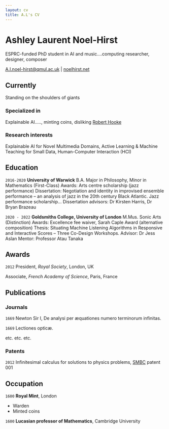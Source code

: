 ```yaml
---
layout: cv
title: A.L's CV
---
```

# Ashley Laurent Noel-Hirst 
ESPRC-funded PhD student in AI and music....computing researcher, designer, composer

<div id="webaddress">
<a href="A.l.noel-hirst@qmul.ac.uk">A.l.noel-hirst@qmul.ac.uk</a>
| <a href="noelhirst.net"> noelhirst.net </a>
</div>


## Currently

Standing on the shoulders of giants
### Specialized in

Explainable AI....., minting coins, disliking [Robert Hooke](http://en.wikipedia.org/wiki/Robert_Hooke)


### Research interests

Explainable AI for Novel Multimedia Domains, Active Learning & Machine Teaching for Small Data, Human-Computer Interaction (HCI)


## Education

`2016-2020`
__University of Warwick__
B.A. Major in Philosophy, Minor in Mathematics (First-Class)
Awards: Arts centre scholarship (jazz performance)
Dissertation: Negotiation and identity in improvised ensemble performance – an analysis of jazz in the 20th century Black Atlantic.
Jazz performance scholarship…
Dissertation advisors:  Dr Kirsten Harris, Dr Bryan Brazeau 


`2020 - 2022`
__Goldsmiths College, University of London__
M.Mus. Sonic Arts (Distinction)
Awards: Excellence fee waiver, Sarah Caple Award (alternative composition)
Thesis: Situating Machine Listening Algorithms in Responsive and Interactive Scores – Three Co-Design Workshops.
Advisor: Dr Jess Aslan
Mentor: Professor Atau Tanaka


## Awards

`2012`
President, *Royal Society*, London, UK

Associate, *French Academy of Science*, Paris, France



## Publications

<!-- A list is also available [online](http://scholar.google.co.uk/citations?user=LTOTl0YAAAAJ) -->

### Journals

`1669`
Newton Sir I, De analysi per æquationes numero terminorum infinitas. 

`1669`
Lectiones opticæ.

etc. etc. etc.

### Patents

`2012`
Infinitesimal calculus for solutions to physics problems, [SMBC](http://www.techdirt.com/articles/20121011/09312820678/if-patents-had-been-around-time-newton.shtml) patent 001


## Occupation

`1600`
__Royal Mint__, London

- Warden
- Minted coins

`1600`
__Lucasian professor of Mathematics__, Cambridge University



<!-- ### Footer

Last updated: December 2022 -->


